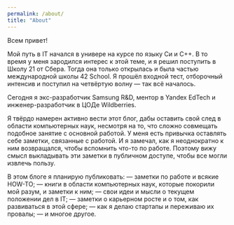 ```yaml
---
permalink: /about/
title: "About"
---
```

Всем привет!

Мой путь в IT начался в универе на курсе по языку Си и C++. В то время у меня зародился интерес к этой теме, и я решил поступить в Школу 21 от Сбера. Тогда она только открылась и была частью международной школы 42 School. Я прошёл входной тест, отборочный интенсив и поступил на четвёртую волну — так всё началось.

Сегодня я экс-разработчик Samsung R&D, ментор в Yandex EdTech и инженер-разработчик в ЦОДе Wildberries.

Я твёрдо намерен активно вести этот блог, дабы оставить свой след в области компьютерных наук, несмотря на то, что сложно совмещать подобное занятие с основной работой. У меня есть привычка оставлять себе заметки, связанные с работой. И я замечал, как я неоднократно к ним возвращался, чтобы вспомнить что-то по работе. Поэтому вижу смысл выкладывать эти заметки в публичном доступе, чтобы все могли извлечь пользу.

В этом блоге я планирую публиковать:
— заметки по работе и всякие HOW-TO;
— книги в области компьютерных наук, которые покорили мой разум, и заметки к ним;
— свои идеи и мысли о текущем положении дел в IT;
— заметки о карьерном росте и о том, как развиваться в этой сфере;
— как я делаю стартапы и переживаю их провалы;
— и многое другое.
